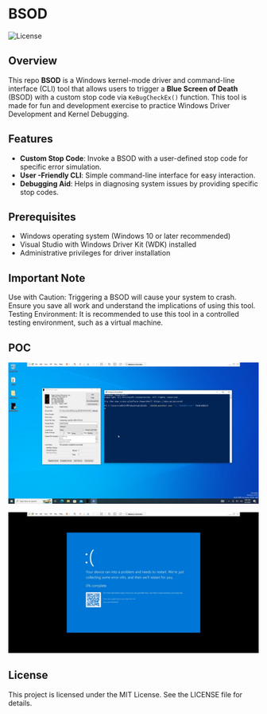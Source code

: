 # BSOD

![License](https://img.shields.io/badge/license-MIT-blue.svg)

## Overview

This repo **BSOD** is a Windows kernel-mode driver and command-line interface (CLI) tool that allows users to trigger a **Blue Screen of Death** (BSOD) with a custom stop code via `KeBugCheckEx()` function. This tool is made for fun and development exercise to practice Windows Driver Development and Kernel Debugging.

## Features

- **Custom Stop Code**: Invoke a BSOD with a user-defined stop code for specific error simulation.
- **User -Friendly CLI**: Simple command-line interface for easy interaction.
- **Debugging Aid**: Helps in diagnosing system issues by providing specific stop codes.


## Prerequisites

- Windows operating system (Windows 10 or later recommended)
- Visual Studio with Windows Driver Kit (WDK) installed
- Administrative privileges for driver installation

## Important Note

Use with Caution: Triggering a BSOD will cause your system to crash. Ensure you save all work and understand the implications of using this tool.
Testing Environment: It is recommended to use this tool in a controlled testing environment, such as a virtual machine.

## POC

![Step1](img/1.png)

![Step1](img/2.png)

## License

This project is licensed under the MIT License. See the LICENSE file for details.
